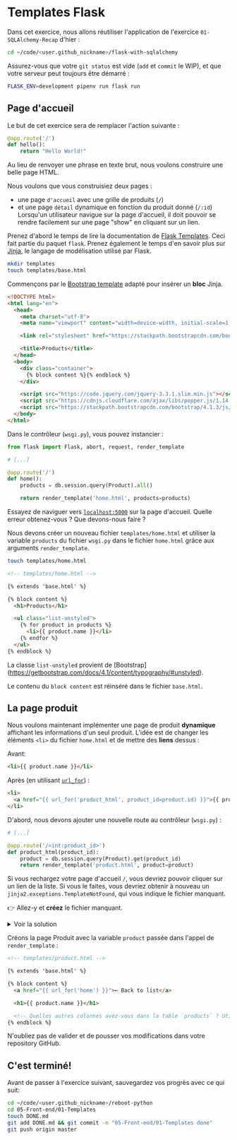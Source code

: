 # Templates Flask

Dans cet exercice, nous allons réutiliser l'application de l'exercice `01-SQLAlchemy-Recap` d'hier  :

```bash
cd ~/code/<user.github_nickname>/flask-with-sqlalchemy
```

Assurez-vous que votre `git status` est vide (`add` et `commit` le WIP), et que votre serveur peut toujours être démarré :

```bash
FLASK_ENV=development pipenv run flask run
```

## Page d'accueil

Le but de cet exercice sera de remplacer l'action suivante :

```python
@app.route('/')
def hello():
    return "Hello World!"
```

Au lieu de renvoyer une phrase en texte brut, nous voulons construire une belle page HTML.

Nous voulons que vous construisiez deux pages :
- une page `d'accueil` avec une grille de produits (`/`)
- et une page `détail` dynamique en fonction du produit donné (`/:id`)
Lorsqu'un utilisateur navigue sur la page d'accueil, il doit pouvoir se rendre facilement sur une page "show" en cliquant sur un lien.

Prenez d'abord le temps de lire la documentation de [Flask Templates](http://flask.pocoo.org/docs/1.0/tutorial/templates/). Ceci fait partie du paquet `flask`. Prenez également le temps d'en savoir plus sur [Jinja](http://jinja.pocoo.org/docs/2.10/templates/), le langage de modélisation utilisé par Flask.

```bash
mkdir templates
touch templates/base.html
```

Commençons par le [Bootstrap template](https://getbootstrap.com/docs/4.1/getting-started/introduction/) adapté pour insérer un **bloc** Jinja.

```html
<!DOCTYPE html>
<html lang="en">
  <head>
    <meta charset="utf-8">
    <meta name="viewport" content="width=device-width, initial-scale=1, shrink-to-fit=no">

    <link rel="stylesheet" href="https://stackpath.bootstrapcdn.com/bootstrap/4.1.3/css/bootstrap.min.css">

    <title>Products</title>
  </head>
  <body>
    <div class="container">
      {% block content %}{% endblock %}
    </div>

    <script src="https://code.jquery.com/jquery-3.3.1.slim.min.js"></script>
    <script src="https://cdnjs.cloudflare.com/ajax/libs/popper.js/1.14.3/umd/popper.min.js"></script>
    <script src="https://stackpath.bootstrapcdn.com/bootstrap/4.1.3/js/bootstrap.min.js"></script>
  </body>
</html>
```

Dans le contrôleur (`wsgi.py`), vous pouvez instancier :

```python
from flask import Flask, abort, request, render_template

# [...]

@app.route('/')
def home():
    products = db.session.query(Product).all()

    return render_template('home.html', products=products)
```

Essayez de naviguer vers [`localhost:5000`](http://localhost:5000) sur la page d'accueil. Quelle erreur obtenez-vous ? Que devons-nous faire ?

Nous devons créer un nouveau fichier `templates/home.html` et utiliser la variable `products` du fichier `wsgi.py` dans le fichier `home.html` grâce aux arguments `render_template`.

```bash
touch templates/home.html
```

```html
<!-- templates/home.html -->

{% extends 'base.html' %}

{% block content %}
  <h1>Products</h1>

  <ul class="list-unstyled">
    {% for product in products %}
      <li>{{ product.name }}</li>
    {% endfor %}
  </ul>
{% endblock %}
```

La classe `list-unstyled` provient de [Bootstrap] (https://getbootstrap.com/docs/4.1/content/typography/#unstyled).

Le contenu du `block content` est réinséré dans le fichier `base.html`.

## La page produit

Nous voulons maintenant implémenter une page de produit **dynamique** affichant les informations d'un seul produit. L'idée est de changer les éléments `<li>` du fichier `home.html` et de mettre des **liens** dessus :

Avant:

```html
<li>{{ product.name }}</li>
```

Après (en utilisant [`url_for`](http://flask.pocoo.org/docs/1.0/api/#flask.url_for)) :

```html
<li>
  <a href="{{ url_for('product_html', product_id=product.id) }}">{{ product.name }}</a>
</li>
```

D'abord, nous devons ajouter une nouvelle route au contrôleur (`wsgi.py`) :

```python
# [...]

@app.route('/<int:product_id>')
def product_html(product_id):
    product = db.session.query(Product).get(product_id)
    return render_template('product.html', product=product)
```

Si vous rechargez votre page d'accueil `/`, vous devriez pouvoir cliquer sur un lien de la liste. Si vous le faites, vous devriez obtenir à nouveau un `jinja2.exceptions.TemplateNotFound`, qui vous indique le fichier manquant.

:point_right: Allez-y et **créez** le fichier manquant.

<details><summary markdown="span">Voir la solution
</summary>

Vous devez exécuter:

```bash
touch templates/product.html
```

</details>


Créons la page Produit avec la variable `product` passée dans l'appel de `render_template` :

```html
<!-- templates/product.html -->

{% extends 'base.html' %}

{% block content %}
  <a href="{{ url_for('home') }}">← Back to list</a>

  <h1>{{ product.name }}</h1>

  <!-- Quelles autres colonnes avez-vous dans la table `products` ? Utilisez-les ici ! -->
{% endblock %}
```

N'oubliez pas de valider et de pousser vos modifications dans votre repository GitHub.

## C'est terminé!

Avant de passer à l'exercice suivant, sauvegardez vos progrès avec ce qui suit:

```bash
cd ~/code/<user.github_nickname>/reboot-python
cd 05-Front-end/01-Templates
touch DONE.md
git add DONE.md && git commit -m "05-Front-end/01-Templates done"
git push origin master
```

